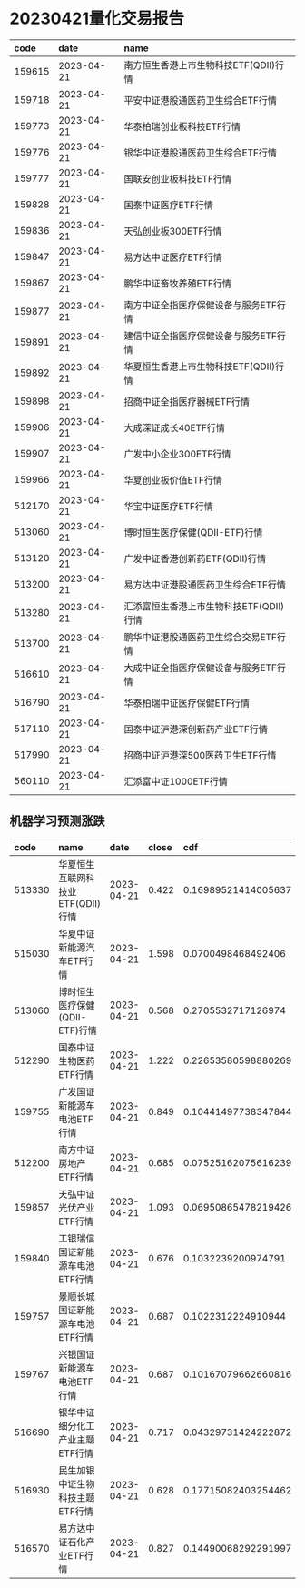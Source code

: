# 20230421量化交易报告
 | code | date | name | 
 | :----- | :----- | :----- | 
 | 159615 | 2023-04-21 | 南方恒生香港上市生物科技ETF(QDII)行情 | 
 | 159718 | 2023-04-21 | 平安中证港股通医药卫生综合ETF行情 | 
 | 159773 | 2023-04-21 | 华泰柏瑞创业板科技ETF行情 | 
 | 159776 | 2023-04-21 | 银华中证港股通医药卫生综合ETF行情 | 
 | 159777 | 2023-04-21 | 国联安创业板科技ETF行情 | 
 | 159828 | 2023-04-21 | 国泰中证医疗ETF行情 | 
 | 159836 | 2023-04-21 | 天弘创业板300ETF行情 | 
 | 159847 | 2023-04-21 | 易方达中证医疗ETF行情 | 
 | 159867 | 2023-04-21 | 鹏华中证畜牧养殖ETF行情 | 
 | 159877 | 2023-04-21 | 南方中证全指医疗保健设备与服务ETF行情 | 
 | 159891 | 2023-04-21 | 建信中证全指医疗保健设备与服务ETF行情 | 
 | 159892 | 2023-04-21 | 华夏恒生香港上市生物科技ETF(QDII)行情 | 
 | 159898 | 2023-04-21 | 招商中证全指医疗器械ETF行情 | 
 | 159906 | 2023-04-21 | 大成深证成长40ETF行情 | 
 | 159907 | 2023-04-21 | 广发中小企业300ETF行情 | 
 | 159966 | 2023-04-21 | 华夏创业板价值ETF行情 | 
 | 512170 | 2023-04-21 | 华宝中证医疗ETF行情 | 
 | 513060 | 2023-04-21 | 博时恒生医疗保健(QDII-ETF)行情 | 
 | 513120 | 2023-04-21 | 广发中证香港创新药ETF(QDII)行情 | 
 | 513200 | 2023-04-21 | 易方达中证港股通医药卫生综合ETF行情 | 
 | 513280 | 2023-04-21 | 汇添富恒生香港上市生物科技ETF(QDII)行情 | 
 | 513700 | 2023-04-21 | 鹏华中证港股通医药卫生综合交易ETF行情 | 
 | 516610 | 2023-04-21 | 大成中证全指医疗保健设备与服务ETF行情 | 
 | 516790 | 2023-04-21 | 华泰柏瑞中证医疗保健ETF行情 | 
 | 517110 | 2023-04-21 | 国泰中证沪港深创新药产业ETF行情 | 
 | 517990 | 2023-04-21 | 招商中证沪港深500医药卫生ETF行情 | 
 | 560110 | 2023-04-21 | 汇添富中证1000ETF行情 | 

## 机器学习预测涨跌
 | code | name | date | close | cdf | y_pred | y_pred_prob | scale | 
 | :----- | :----- | :----- | :----- | :----- | :----- | :----- | :----- | 
 | 513330 | 华夏恒生互联网科技业ETF(QDII)行情 | 2023-04-21 | 0.422 | 0.16989521414005637 | 1 | 0.9250240443311798 | 294.43 | 
 | 515030 | 华夏中证新能源汽车ETF行情 | 2023-04-21 | 1.598 | 0.0700498468492406 | 1 | 0.9124451829283441 | 116.54 | 
 | 513060 | 博时恒生医疗保健(QDII-ETF)行情 | 2023-04-21 | 0.568 | 0.2705532717126974 | 1 | 0.964704484315212 | 69.51 | 
 | 512290 | 国泰中证生物医药ETF行情 | 2023-04-21 | 1.222 | 0.22653580598880269 | 1 | 0.9228621295954446 | 39.53 | 
 | 159755 | 广发国证新能源车电池ETF行情 | 2023-04-21 | 0.849 | 0.10441497738347844 | 1 | 0.9621430901769963 | 38.03 | 
 | 512200 | 南方中证房地产ETF行情 | 2023-04-21 | 0.685 | 0.07525162075616239 | 1 | 0.9213397822992097 | 34.5 | 
 | 159857 | 天弘中证光伏产业ETF行情 | 2023-04-21 | 1.093 | 0.06950865478219426 | 1 | 0.9020078449515059 | 16.93 | 
 | 159840 | 工银瑞信国证新能源车电池ETF行情 | 2023-04-21 | 0.676 | 0.1032239200974791 | 1 | 0.9322106576181064 | 12.65 | 
 | 159757 | 景顺长城国证新能源车电池ETF行情 | 2023-04-21 | 0.687 | 0.1022312224910944 | 1 | 0.9586398596205009 | 5.32 | 
 | 159767 | 兴银国证新能源车电池ETF行情 | 2023-04-21 | 0.687 | 0.10167079662660816 | 1 | 0.9236671270134377 | 1.23 | 
 | 516690 | 银华中证细分化工产业主题ETF行情 | 2023-04-21 | 0.717 | 0.04329731424222872 | 1 | 0.9227613023214629 | 0.54 | 
 | 516930 | 民生加银中证生物科技主题ETF行情 | 2023-04-21 | 0.628 | 0.17715082403254462 | 1 | 0.9380827433706992 | 0.54 | 
 | 516570 | 易方达中证石化产业ETF行情 | 2023-04-21 | 0.827 | 0.14490068292291997 | 1 | 0.911510691919049 | 0.37 | 
